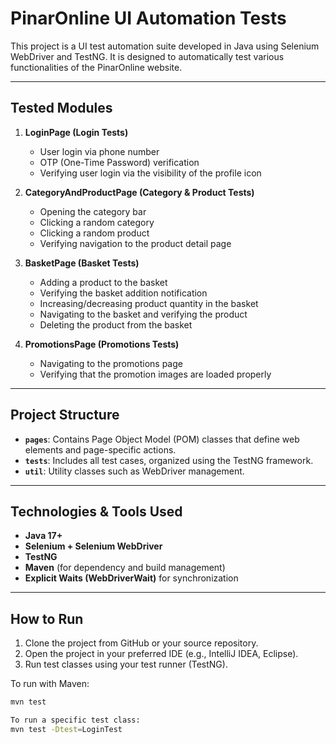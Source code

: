 # PinarOnline UI Automation Tests

This project is a UI test automation suite developed in Java using Selenium WebDriver and TestNG. It is designed to automatically test various functionalities of the PinarOnline website.

---

## Tested Modules

1. **LoginPage (Login Tests)**  
   - User login via phone number  
   - OTP (One-Time Password) verification  
   - Verifying user login via the visibility of the profile icon  

2. **CategoryAndProductPage (Category & Product Tests)**  
   - Opening the category bar  
   - Clicking a random category  
   - Clicking a random product  
   - Verifying navigation to the product detail page  

3. **BasketPage (Basket Tests)**  
   - Adding a product to the basket  
   - Verifying the basket addition notification  
   - Increasing/decreasing product quantity in the basket  
   - Navigating to the basket and verifying the product  
   - Deleting the product from the basket  

4. **PromotionsPage (Promotions Tests)**  
   - Navigating to the promotions page  
   - Verifying that the promotion images are loaded properly  

---

## Project Structure

- **`pages`**: Contains Page Object Model (POM) classes that define web elements and page-specific actions.  
- **`tests`**: Includes all test cases, organized using the TestNG framework.  
- **`util`**: Utility classes such as WebDriver management.

---

## Technologies & Tools Used

- **Java 17+**  
- **Selenium + Selenium WebDriver**  
- **TestNG**  
- **Maven** (for dependency and build management)  
- **Explicit Waits (WebDriverWait)** for synchronization  

---

## How to Run

1. Clone the project from GitHub or your source repository.  
2. Open the project in your preferred IDE (e.g., IntelliJ IDEA, Eclipse).   
3. Run test classes using your test runner (TestNG).

To run with Maven:

```bash
mvn test

To run a specific test class:
mvn test -Dtest=LoginTest
